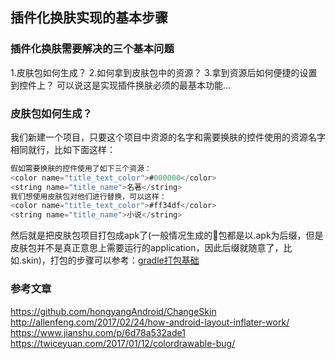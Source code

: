 ## 插件化换肤实现的基本步骤

### 插件化换肤需要解决的三个基本问题
1.皮肤包如何生成？
2.如何拿到皮肤包中的资源？
3.拿到资源后如何便捷的设置到控件上？
可以说这是实现插件换肤必须的最基本功能...

### 皮肤包如何生成？
我们新建一个项目，只要这个项目中资源的名字和需要换肤的控件使用的资源名字相同就行，比如下面这样：
```java
假如需要换肤的控件使用了如下三个资源：
<color name="title_text_color">#000000</color>
<string name="title_name">名著</string>
我们想使用皮肤包对他们进行替换，可以这样：
<color name="title_text_color">#ff34df</color>
<string name="title_name">小说</string>
```
然后就是把皮肤包项目打包成apk了(一般情况生成的包都是以.apk为后缀，但是皮肤包并不是真正意思上需要运行的application，因此后缀就随意了，比如.skin)，打包的步骤可以参考：[gradle打包基础](https://...)




### 参考文章
https://github.com/hongyangAndroid/ChangeSkin
http://allenfeng.com/2017/02/24/how-android-layout-inflater-work/
https://www.jianshu.com/p/6d78a532ade1
https://twiceyuan.com/2017/01/12/colordrawable-bug/
